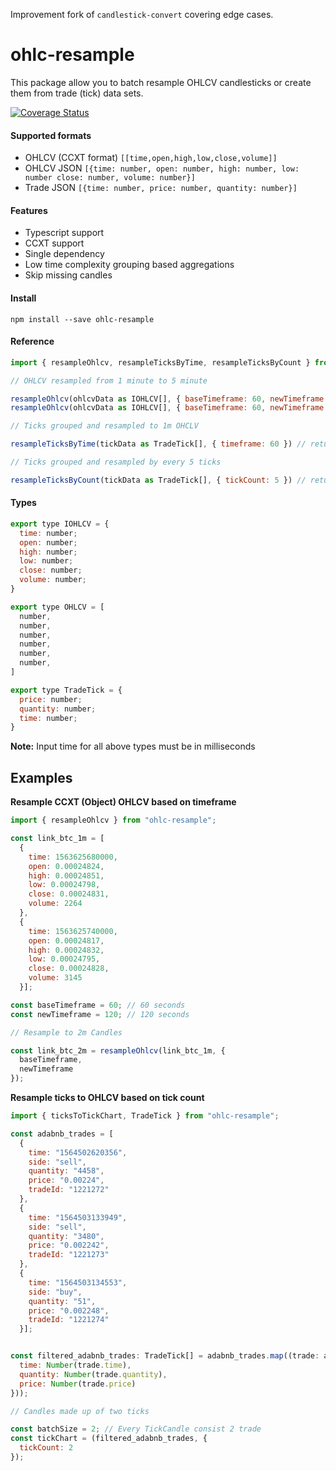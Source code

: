 Improvement fork of `candlestick-convert` covering edge cases.

# ohlc-resample

This package allow you to batch resample OHLCV candlesticks or create them from trade (tick) data sets.

[![Coverage Status](https://coveralls.io/repos/github/m-adilshaikh/ohlc-resample/badge.svg?branch=master)](https://coveralls.io/github/m-adilshaikh/ohlc-resample?branch=master)

#### Supported formats

- OHLCV (CCXT format) `[[time,open,high,low,close,volume]]`
- OHLCV JSON `[{time: number, open: number, high: number, low: number close: number, volume: number}]`
- Trade JSON `[{time: number, price: number, quantity: number}]`

#### Features

- Typescript support
- CCXT support
- Single dependency
- Low time complexity grouping based aggregations
- Skip missing candles

#### Install

```
npm install --save ohlc-resample
```

#### Reference

```javascript
import { resampleOhlcv, resampleTicksByTime, resampleTicksByCount } from "ohlc-resample";

// OHLCV resampled from 1 minute to 5 minute

resampleOhlcv(ohlcvData as IOHLCV[], { baseTimeframe: 60, newTimeframe: 5*60 }) // return IOHLCV[]
resampleOhlcv(ohlcvData as IOHLCV[], { baseTimeframe: 60, newTimeframe: 5*60 }) // return OHLCV[]

// Ticks grouped and resampled to 1m OHCLV

resampleTicksByTime(tickData as TradeTick[], { timeframe: 60 }) // return IOHLCV[]

// Ticks grouped and resampled by every 5 ticks

resampleTicksByCount(tickData as TradeTick[], { tickCount: 5 }) // return IOHLCV[]

```

#### Types
```javascript
export type IOHLCV = {
  time: number;
  open: number;
  high: number;
  low: number;
  close: number;
  volume: number;
}

export type OHLCV = [
  number,
  number,
  number,
  number,
  number,
  number,
]

export type TradeTick = {
  price: number;
  quantity: number;
  time: number;
}
```

**Note:** Input time for all above types must be in milliseconds

## Examples

**Resample CCXT (Object) OHLCV based on timeframe**

```javascript
import { resampleOhlcv } from "ohlc-resample";

const link_btc_1m = [
  {
    time: 1563625680000,
    open: 0.00024824,
    high: 0.00024851,
    low: 0.00024798,
    close: 0.00024831,
    volume: 2264
  },
  {
    time: 1563625740000,
    open: 0.00024817,
    high: 0.00024832,
    low: 0.00024795,
    close: 0.00024828,
    volume: 3145
  }];

const baseTimeframe = 60; // 60 seconds
const newTimeframe = 120; // 120 seconds

// Resample to 2m Candles

const link_btc_2m = resampleOhlcv(link_btc_1m, {
  baseTimeframe,
  newTimeframe
});
```

**Resample ticks to OHLCV based on tick count**

```javascript
import { ticksToTickChart, TradeTick } from "ohlc-resample";

const adabnb_trades = [
  {
    time: "1564502620356",
    side: "sell",
    quantity: "4458",
    price: "0.00224",
    tradeId: "1221272"
  },
  {
    time: "1564503133949",
    side: "sell",
    quantity: "3480",
    price: "0.002242",
    tradeId: "1221273"
  },
  {
    time: "1564503134553",
    side: "buy",
    quantity: "51",
    price: "0.002248",
    tradeId: "1221274"
  }];


const filtered_adabnb_trades: TradeTick[] = adabnb_trades.map((trade: any) => ({
  time: Number(trade.time),
  quantity: Number(trade.quantity),
  price: Number(trade.price)
}));

// Candles made up of two ticks

const batchSize = 2; // Every TickCandle consist 2 trade
const tickChart = (filtered_adabnb_trades, {
  tickCount: 2
});
```